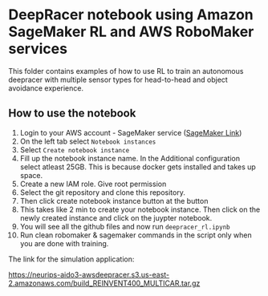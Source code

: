 # DeepRacer notebook using Amazon SageMaker RL and AWS RoboMaker services

This folder contains examples of how to use RL to train an autonomous deepracer with multiple sensor types for head-to-head and object avoidance experience.


## How to use the notebook

1. Login to your AWS account - SageMaker service ([SageMaker Link](https://us-west-2.console.aws.amazon.com/sagemaker/home?region=us-west-2#/dashboard))
2. On the left tab select `Notebook instances`
3. Select `Create notebook instance`
4. Fill up the notebook instance name. In the Additional configuration select atleast 25GB. This is because docker gets installed and takes up space.
5. Create a new IAM role. Give root permission
6. Select the git repository and clone this repository.
7. Then click create notebook instance button at the button
8. This takes like 2 min to create your notebook instance. Then click on the newly created instance and click on the juypter notebook.
9. You will see all the github files and now run `deepracer_rl.ipynb`
10. Run clean robomaker & sagemaker commands in the script only when you are done with training.

The link for the simulation application:

https://neurips-aido3-awsdeepracer.s3.us-east-2.amazonaws.com/build_REINVENT400_MULTICAR.tar.gz


